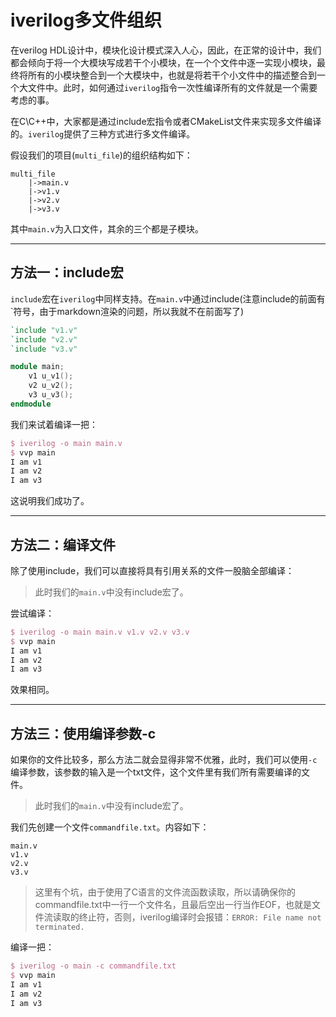 # iverilog多文件组织

在verilog HDL设计中，模块化设计模式深入人心，因此，在正常的设计中，我们都会倾向于将一个大模块写成若干个小模块，在一个个文件中逐一实现小模块，最终将所有的小模块整合到一个大模块中，也就是将若干个小文件中的描述整合到一个大文件中。此时，如何通过`iverilog`指令一次性编译所有的文件就是一个需要考虑的事。

在C\C++中，大家都是通过include宏指令或者CMakeList文件来实现多文件编译的。`iverilog`提供了三种方式进行多文件编译。

假设我们的项目(`multi_file`)的组织结构如下：

```
multi_file
    |->main.v
    |->v1.v
    |->v2.v
    |->v3.v
```

其中`main.v`为入口文件，其余的三个都是子模块。

---

## 方法一：include宏

`include`宏在`iverilog`中同样支持。在`main.v`中通过include(注意include的前面有`符号，由于markdown渲染的问题，所以我就不在前面写了)

```verilog
`include "v1.v"
`include "v2.v"
`include "v3.v"

module main;
    v1 u_v1();
    v2 u_v2();
    v3 u_v3();
endmodule
```

我们来试着编译一把：

```latex
$ iverilog -o main main.v
$ vvp main 
I am v1
I am v2
I am v3
```

这说明我们成功了。

---


## 方法二：编译文件

除了使用include，我们可以直接将具有引用关系的文件一股脑全部编译：

> 此时我们的`main.v`中没有include宏了。

尝试编译：

```latex
$ iverilog -o main main.v v1.v v2.v v3.v
$ vvp main
I am v1
I am v2
I am v3
```

效果相同。

---

## 方法三：使用编译参数-c

如果你的文件比较多，那么方法二就会显得非常不优雅，此时，我们可以使用`-c`编译参数，该参数的输入是一个txt文件，这个文件里有我们所有需要编译的文件。

> 此时我们的`main.v`中没有include宏了。

我们先创建一个文件`commandfile.txt`。内容如下：
```
main.v
v1.v
v2.v
v3.v

```

> 这里有个坑，由于使用了C语言的文件流函数读取，所以请确保你的commandfile.txt中一行一个文件名，且最后空出一行当作EOF，也就是文件流读取的终止符，否则，iverilog编译时会报错：`ERROR: File name not terminated.`

编译一把：

```latex
$ iverilog -o main -c commandfile.txt
$ vvp main
I am v1
I am v2
I am v3
```